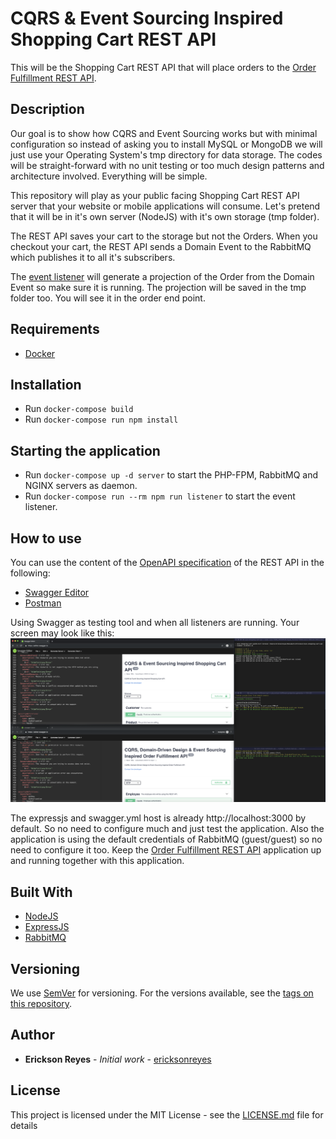 # CQRS &amp; Event Sourcing Inspired Shopping Cart REST API

This will be the Shopping Cart REST API that will place orders to the [Order Fulfillment REST API](https://github.com/ericksonreyes/cqrs-order-fulfillment-api).

## Description
Our goal is to show how CQRS and Event Sourcing works but with minimal configuration so instead of asking you
to install MySQL or MongoDB we will just use your Operating System's tmp directory for data storage. The codes will be
straight-forward with no unit testing or too much design patterns and architecture involved. Everything will be simple.

This repository will play as your public facing Shopping Cart REST API server that your website or mobile applications will consume.
Let's pretend that it will be in it's own server (NodeJS) with it's own storage (tmp folder).

The REST API saves your cart to the storage but not the Orders. When you checkout your cart, the REST API sends a Domain Event
to the RabbitMQ which publishes it to all it's subscribers.

The [event listener](./listener.js) will generate a projection of the Order from the Domain Event so make sure it is running.
The projection will be saved in the tmp folder too. You will see it in the order end point.


## Requirements
* [Docker](https://www.docker.com/)

## Installation
* Run ```docker-compose build```
* Run ```docker-compose run npm install```

## Starting the application
* Run ```docker-compose up -d server``` to start the PHP-FPM, RabbitMQ and NGINX servers as daemon.
* Run ```docker-compose run --rm npm run listener``` to start the event listener.

## How to use
You can use the content of the [OpenAPI specification](./swagger.yml) of the REST API in the following:

* [Swagger Editor](https://editor.swagger.io)
* [Postman](https://www.getpostman.com)

Using Swagger as testing tool and when all listeners are running. Your screen may look like this:
![Testing screenshot](images/Testing.png)

The expressjs and swagger.yml host is already http://localhost:3000 by default. So no need to configure much and just test the application.
Also the application is using the default credentials of RabbitMQ (guest/guest) so no need to configure it too. Keep the [Order Fulfillment REST API](https://github.com/ericksonreyes/cqrs-order-fulfillment-api) application up and running together with this application.

## Built With

* [NodeJS](https://nodejs.org/)
* [ExpressJS](https://expressjs.com/)
* [RabbitMQ](https://www.rabbitmq.com/)

## Versioning

We use [SemVer](http://semver.org/) for versioning. For the versions available, see the [tags on this repository](https://github.com/ericksonreyes/cqrs-shopping-cart-api/tags).

## Author

* **Erickson Reyes** - *Initial work* - [ericksonreyes](https://github.com/ericksonreyes)

## License

This project is licensed under the MIT License - see the [LICENSE.md](LICENSE.md) file for details
